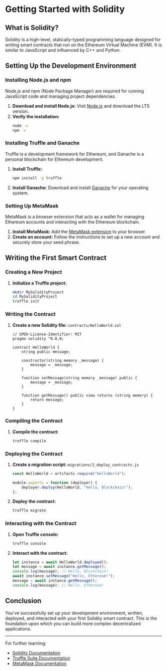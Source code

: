 # Getting Started with Solidity

## What is Solidity?
Solidity is a high-level, statically-typed programming language designed for writing smart contracts that run on the Ethereum Virtual Machine (EVM). It is similar to JavaScript and influenced by C++ and Python.

## Setting Up the Development Environment

### Installing Node.js and npm
Node.js and npm (Node Package Manager) are required for running JavaScript code and managing project dependencies.

1. **Download and install Node.js:** Visit [Node.js](https://nodejs.org/) and download the LTS version.
2. **Verify the installation:**
    ```bash
    node -v
    npm -v
    ```

### Installing Truffle and Ganache
Truffle is a development framework for Ethereum, and Ganache is a personal blockchain for Ethereum development.

1. **Install Truffle:**
    ```bash
    npm install -g truffle
    ```
2. **Install Ganache:** Download and install [Ganache](https://www.trufflesuite.com/ganache) for your operating system.

### Setting Up MetaMask
MetaMask is a browser extension that acts as a wallet for managing Ethereum accounts and interacting with the Ethereum blockchain.

1. **Install MetaMask:** Add the [MetaMask extension](https://metamask.io/) to your browser.
2. **Create an account:** Follow the instructions to set up a new account and securely store your seed phrase.

## Writing the First Smart Contract

### Creating a New Project
1. **Initialize a Truffle project:**
    ```bash
    mkdir MySolidityProject
    cd MySolidityProject
    truffle init
    ```

### Writing the Contract
1. **Create a new Solidity file:** `contracts/HelloWorld.sol`
    ```solidity
    // SPDX-License-Identifier: MIT
    pragma solidity ^0.8.0;

    contract HelloWorld {
        string public message;

        constructor(string memory _message) {
            message = _message;
        }

        function setMessage(string memory _message) public {
            message = _message;
        }

        function getMessage() public view returns (string memory) {
            return message;
        }
    }
    ```

### Compiling the Contract
1. **Compile the contract:**
    ```bash
    truffle compile
    ```

### Deploying the Contract
1. **Create a migration script:** `migrations/2_deploy_contracts.js`
    ```javascript
    const HelloWorld = artifacts.require("HelloWorld");

    module.exports = function (deployer) {
        deployer.deploy(HelloWorld, "Hello, Blockchain!");
    };
    ```

2. **Deploy the contract:**
    ```bash
    truffle migrate
    ```

### Interacting with the Contract
1. **Open Truffle console:**
    ```bash
    truffle console
    ```

2. **Interact with the contract:**
    ```javascript
    let instance = await HelloWorld.deployed();
    let message = await instance.getMessage();
    console.log(message); // Hello, Blockchain!
    await instance.setMessage("Hello, Ethereum!");
    message = await instance.getMessage();
    console.log(message); // Hello, Ethereum!
    ```

## Conclusion
You've successfully set up your development environment, written, deployed, and interacted with your first Solidity smart contract. This is the foundation upon which you can build more complex decentralized applications.

---

For further learning:
- [Solidity Documentation](https://docs.soliditylang.org/)
- [Truffle Suite Documentation](https://www.trufflesuite.com/docs)
- [MetaMask Documentation](https://docs.metamask.io/)
